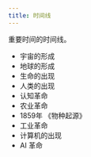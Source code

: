 ```yaml
---
title: 时间线
---
```


重要时间的时间线。

* 宇宙的形成
* 地球的形成
* 生命的出现
* 人类的出现
* 认知革命
* 农业革命
* 1859年 《物种起源》
* 工业革命
* 计算机的出现
* AI 革命
